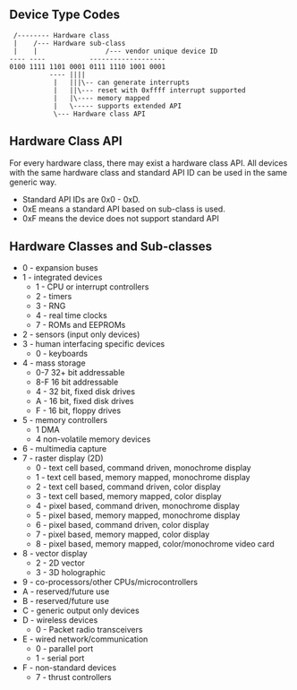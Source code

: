 
Device Type Codes
-----

```
 /-------- Hardware class
 |    /--- Hardware sub-class
 |    |                 /--- vendor unique device ID
---- ----           -------------------
0100 1111 1101 0001 0111 1110 1001 0001
          ---- ||||
           |   |||\-- can generate interrupts
           |   ||\--- reset with 0xffff interrupt supported
           |   |\---- memory mapped
           |   \----- supports extended API
           \--- Hardware class API
```

## Hardware Class API

For every hardware class, there may exist a hardware class API.
All devices with the same hardware class and standard API ID can be used in the same generic way.
 * Standard API IDs are 0x0 - 0xD.
 * 0xE means a standard API based on sub-class is used.
 * 0xF means the device does not support standard API


## Hardware Classes and Sub-classes

 * 0 - expansion buses
 * 1 - integrated devices
   * 1 - CPU or interrupt controllers
   * 2 - timers
   * 3 - RNG
   * 4 - real time clocks
   * 7 - ROMs and EEPROMs
 * 2 - sensors (input only devices)
 * 3 - human interfacing specific devices
   * 0 - keyboards
 * 4 - mass storage
   * 0-7 32+ bit addressable
   * 8-F 16 bit addressable
   * 4 - 32 bit, fixed disk drives
   * A - 16 bit, fixed disk drives
   * F - 16 bit, floppy drives
 * 5 - memory controllers
   * 1 DMA
   * 4 non-volatile memory devices
 * 6 - multimedia capture
 * 7 - raster display (2D)
   * 0 - text cell based, command driven, monochrome display
   * 1 - text cell based, memory mapped, monochrome display
   * 2 - text cell based, command driven, color display
   * 3 - text cell based, memory mapped, color display
   * 4 - pixel based, command driven, monochrome display
   * 5 - pixel based, memory mapped, monochrome display
   * 6 - pixel based, command driven, color display
   * 7 - pixel based, memory mapped, color display
   * 8 - pixel based, memory mapped, color/monochrome video card
 * 8 - vector display
   * 2 - 2D vector
   * 3 - 3D holographic
 * 9 - co-processors/other CPUs/microcontrollers
 * A - reserved/future use
 * B - reserved/future use
 * C - generic output only devices
 * D - wireless devices
   * 0 - Packet radio transceivers
 * E - wired network/communication
   * 0 - parallel port
   * 1 - serial port
 * F - non-standard devices
   * 7 - thrust controllers

